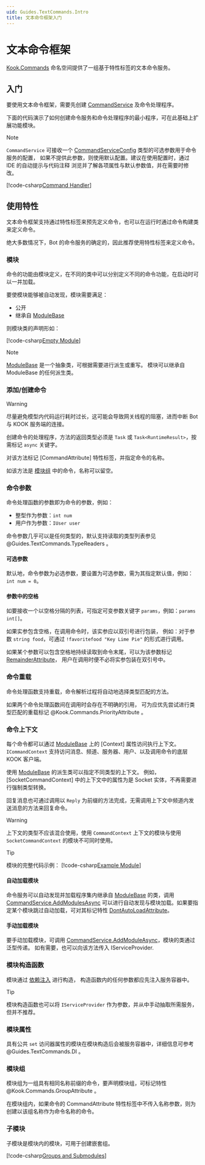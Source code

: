 ```yaml
---
uid: Guides.TextCommands.Intro
title: 文本命令框架入门
---
```


# 文本命令框架

[Kook.Commands](xref:Kook.Commands) 命名空间提供了一组基于特性标签的文本命令服务。

## 入门

要使用文本命令框架，需要先创建 [CommandService] 及命令处理程序。

下面的代码演示了如何创建命令服务和命令处理程序的最小程序，可在此基础上扩展功能模块。

> [!NOTE]
> `CommandService` 可接收一个 [CommandServiceConfig] 类型的可选参数用于命令服务的配置，
> 如果不提供此参数，则使用默认配置。建议在使用配置时，通过 IDE 的自动提示与代码注释
> 浏览并了解各项属性与默认参数值，并在需要时修改。

[!code-csharp[Command Handler](samples/intro/command_handler.cs)]

[CommandService]: xref:Kook.Commands.CommandService
[CommandServiceConfig]: xref:Kook.Commands.CommandServiceConfig

## 使用特性

文本命令框架支持通过特性标签来预先定义命令，也可以在运行时通过命令构建类来定义命令。

绝大多数情况下，Bot 的命令服务的确定的，因此推荐使用特性标签来定义命令。

### 模块

命令的功能由模块定义，在不同的类中可以分别定义不同的命令功能，在启动时可以一并加载。

要使模块能够被自动发现，模块需要满足：

- 公开
- 继承自 [ModuleBase]

则模块类的声明形如：

[!code-csharp[Empty Module](samples/intro/empty-module.cs)]

> [!NOTE]
> [ModuleBase] 是一个抽象类，可根据需要进行派生或重写。
> 模块可以继承自 ModuleBase 的任何派生类。

[ModuleBase]: xref:Kook.Commands.ModuleBase`1

### 添加/创建命令

> [!WARNING]
> 尽量避免模型内代码运行耗时过长，这可能会导致网关线程的阻塞，进而中断 Bot 与 KOOK 服务端的连接。

创建命令的处理程序，方法的返回类型必须是 `Task` 或 `Task<RuntimeResult>`，按需标记 `async` 关键字。

对该方法标记 [CommandAttribute] 特性标签，并指定命令的名称。

如该方法是 [模块组](#模块组) 中的命令，名称可以留空。

### 命令参数

命令处理函数的参数即为命令的参数，例如：

- 整型作为参数：`int num`
- 用户作为参数：`IUser user`

命令参数几乎可以是任何类型的，默认支持读取的类型列表参见 @Guides.TextCommands.TypeReaders 。

#### 可选参数

默认地，命令参数为必选参数，要设置为可选参数，需为其指定默认值，例如：`int num = 0`。

#### 参数中的空格

如要接收一个以空格分隔的列表，可指定可变参数关键字 `params`，例如：`params int[]`。

如果实参包含空格，在调用命令时，该实参应以双引号进行包装，
例如：对于参数 `string food`，可通过 `!favoritefood "Key Lime Pie"` 的形式进行调用。

如果某个参数可以包含空格地持续读取到命令末尾，可以为该参数标记 [RemainderAttribute]，
用户在调用时便不必将实参包装在双引号中。

[RemainderAttribute]: xref:Kook.Commands.RemainderAttribute

### 命令重载

命令处理函数支持重载，命令解析过程将自动地选择类型匹配的方法。

如果两个命令处理函数间在调用时会存在不明确的引用，
可为应优先尝试进行类型匹配的重载标记 @Kook.Commands.PriorityAttribute 。

### 命令上下文

每个命令都可以通过 [ModuleBase] 上的 [Context] 属性访问执行上下文。
`ICommandContext` 支持访问消息、频道、服务器、用户、以及调用命令的底层 KOOK 客户端。

使用 [ModuleBase] 的派生类可以指定不同类型的上下文。
例如，[SocketCommandContext] 中的上下文中的属性为是 Socket 实体，不再需要进行强制类型转换。

回复消息也可通过调用以 `Reply` 为前缀的方法完成，无需调用上下文中频道内发送消息的方法来回复命令。

> [!WARNING]
> 上下文的类型不应该混合使用，使用 `CommandContext` 上下文的模块与使用 `SocketCommandContext` 
> 的模块不可同时使用。

> [!TIP]
> 模块的完整代码示例：
> [!code-csharp[Example Module](samples/intro/module.cs)]

#### 自动加载模块

命令服务可以自动发现并加载程序集内继承自 [ModuleBase] 的类，调用 [CommandService.AddModulesAsync]
可以进行自动发现与模块加载。如果要指定某个模块跳过自动加载，可对其标记特性 [DontAutoLoadAttribute]。

[DontAutoLoadAttribute]: xref:Kook.Commands.DontAutoLoadAttribute
[CommandService.AddModulesAsync]: xref:Kook.Commands.CommandService.AddModulesAsync*

#### 手动加载模块

要手动加载模块，可调用 [CommandService.AddModuleAsync]，模块的类通过泛型传递。
如有需要，也可以向该方法传入 IServiceProvider.

[CommandService.AddModuleAsync]: xref:Kook.Commands.CommandService.AddModuleAsync*

### 模块构造函数

模块通过 [依赖注入](xref:Guides.TextCommands.DI) 进行构造，
构造函数内的任何参数都应先注入服务容器中。

> [!TIP]
> 模块构造函数也可以将 `IServiceProvider` 作为参数，并从中手动抽取所需服务，但并不推荐。

### 模块属性

具有公共 `set` 访问器属性的模块在模块构造后会被服务容器中，详细信息可参考 @Guides.TextCommands.DI 。

### 模块组

模块组为一组具有相同名称前缀的命令，要声明模块组，可标记特性 @Kook.Commands.GroupAttribute 。

在模块组内，如果命令的 CommandAttribute 特性标签中不传入名称参数，则为创建以该组名称作为命令名称的命令。

### 子模块

子模块是模块内的模块，可用于创建嵌套组。

[!code-csharp[Groups and Submodules](samples/intro/groups.cs)]